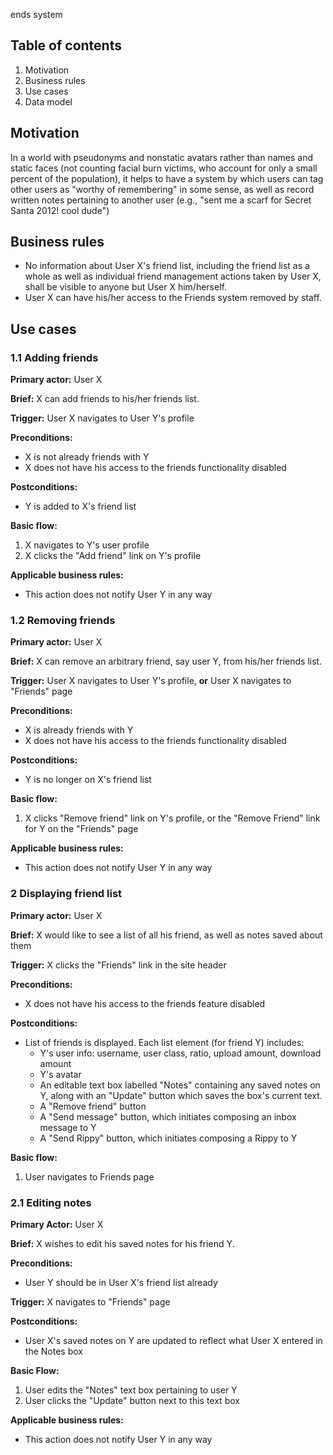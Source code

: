 ends system

## Table of contents

1. Motivation
1. Business rules
1. Use cases
1. Data model

## Motivation

In a world with pseudonyms and nonstatic avatars rather than names and static faces (not counting facial burn victims, who account for only a small percent of the population), it helps to have a system by which users can tag other users as "worthy of remembering" in some sense, as well as record written notes pertaining to another user (e.g., "sent me a scarf for Secret Santa 2012! cool dude")

## Business rules

* No information about User X's friend list, including the friend list as a whole as well as individual friend management actions taken by User X, shall be visible to anyone but User X him/herself.
* User X can have his/her access to the Friends system removed by staff.

## Use cases

### 1.1 Adding friends

**Primary actor:** User X

**Brief:** X can add friends to his/her friends list.

**Trigger:** User X navigates to User Y's profile

**Preconditions:**

* X is not already friends with Y
* X does not have his access to the friends functionality disabled

**Postconditions:**
* Y is added to X's friend list 

**Basic flow:**

1. X navigates to Y's user profile
2. X clicks the "Add friend" link on Y's profile

**Applicable business rules:**

* This action does not notify User Y in any way

### 1.2 Removing friends
**Primary actor:** User X

**Brief:** X can remove an arbitrary friend, say user Y, from his/her friends list.

**Trigger:** User X navigates to User Y's profile, **or** User X navigates to "Friends" page

**Preconditions:**
* X is already friends with Y
* X does not have his access to the friends functionality disabled

**Postconditions:**
* Y is no longer on X's friend list

**Basic flow:**
1. X clicks "Remove friend" link on Y's profile, or the "Remove Friend" link for Y on the "Friends" page

**Applicable business rules:**

* This action does not notify User Y in any way

### 2 Displaying friend list

**Primary actor:** User X

**Brief:** X would like to see a list of all his friend, as well as notes saved about them

**Trigger:** X clicks the "Friends" link in the site header

**Preconditions:**

* X does not have his access to the friends feature disabled

**Postconditions:**
* List of friends is displayed. Each list element (for friend Y) includes:
  * Y's user info: username, user class, ratio, upload amount, download amount
  * Y's avatar
  * An editable text box labelled "Notes" containing any saved notes on Y, along with an "Update" button which saves the box's current text.
  * A "Remove friend" button
  * A "Send message" button, which initiates composing an inbox message to Y
  * A "Send Rippy" button, which initiates composing a Rippy to Y

**Basic flow:**

1. User navigates to Friends page

### 2.1 Editing notes

**Primary Actor:** User X

**Brief:** X wishes to edit his saved notes for his friend Y.

**Preconditions:**

* User Y should be in User X's friend list already

**Trigger:** X navigates to "Friends" page

**Postconditions:**

* User X's saved notes on Y are updated to reflect what User X entered in the Notes box

**Basic Flow:**

1. User edits the "Notes" text box pertaining to user Y
1. User clicks the "Update" button next to this text box

**Applicable business rules:**

* This action does not notify User Y in any way

